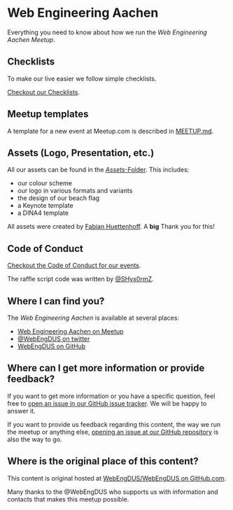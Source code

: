 # Web Engineering Aachen

Everything you need to know about how we run the *Web Engineering Aachen Meetup*.

## Checklists

To make our live easier we follow simple checklists.

[Checkout our Checklists](./CHECKLISTS.md).

## Meetup templates

A template for a new event at Meetup.com is described in [MEETUP.md](./MEETUP.md).

## Assets (Logo, Presentation, etc.)

All our assets can be found in the [*Assets*-Folder](./Assets). This includes:

- our colour scheme
- our logo in various formats and variants
- the design of our beach flag
- a Keynote template
- a DINA4 template

All assets were created by [Fabian Huettenhoff](https://twitter.com/zuqbu). A **big** Thank you for this!

## Code of Conduct

[Checkout the Code of Conduct for our events](./CODE_OF_CONDUCT.md).

The raffle script code was written by [@SHyx0rmZ](https://github.com/SHyx0rmZ).

## Where I can find you?

The *Web Engineering Aachen* is available at several places:

* [Web Engineering Aachen on Meetup](https://www.meetup.com/Web-Engineering-Aachen/)
* [@WebEngDUS on twitter](https://twitter.com/WebAachenUG)
* [WebEngDUS on GitHub](https://github.com/WebEngineeringAachen)

## Where can I get more information or provide feedback?

If you want to get more information or you have a specific question, feel free to [open an issue in our GitHub issue tracker](https://github.com/WebEngDUS/WebEngDUS/issues/new).
We will be happy to answer it.

If you want to provide us feedback regarding this content, the way we run the meetup or anything else, [opening an issue at our GitHub repository](https://github.com/WebEngineeringAachen/WebEngineeringAachen/issues) is also the way to go.

## Where is the original place of this content?

This content is original hosted at [WebEngDUS/WebEngDUS on GitHub.com](https://github.com/WebEngDUS/WebEngDUS).

Many thanks to the @WebEngDUS who supports us with information and contacts
that makes this meetup possible.